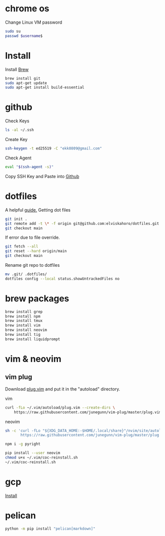 # chrome os
Change Linux VM password
```sh
sudo su
passwd $username$
```

# Install
Install [Brew](https://brew.sh/) 
```sh
brew install git
sudo apt-get update
sudo apt-get install build-essential
```

# github
Check Keys
```sh
ls -al ~/.ssh
```

Create Key
```sh
ssh-keygen -t ed25519 -C "ekk0809@gmail.com"
```

Check Agent
```sh
eval "$(ssh-agent -s)"
```

Copy SSH Key and Paste into [Github](https://github.com/settings/keys)

# dotfiles
A helpful [guide.](https://www.ackama.com/blog/posts/the-best-way-to-store-your-dotfiles-a-bare-git-repository-explained)
Getting dot files
```sh
git init .
git remote add -t \* -f origin git@github.com:elviskahoro/dotfiles.git
git checkout main
```

If error due to file override.
```sh
git fetch --all
git reset --hard origin/main
git checkout main
```

Rename git repo to dotfiles
```sh
mv .git/ .dotfiles/
dotfiles config --local status.showUntrackedFiles no
```

# brew packages
```sh
brew install grep
brew install npm
brew install tmux
brew install vim
brew install neovim
brew install tig
brew install liquidprompt
```

# vim & neovim
## vim plug
Download [plug.vim](https://raw.githubusercontent.com/junegunn/vim-plug/master/plug.vim) and put it in the "autoload" directory.

vim
```sh
curl -fLo ~/.vim/autoload/plug.vim --create-dirs \
    https://raw.githubusercontent.com/junegunn/vim-plug/master/plug.vim
```
neovim
```sh
sh -c 'curl -fLo "${XDG_DATA_HOME:-$HOME/.local/share}"/nvim/site/autoload/plug.vim --create-dirs \
       https://raw.githubusercontent.com/junegunn/vim-plug/master/plug.vim'
```
```sh
npm i -g pyright
```

```sh
pip install --user neovim
chmod u+x ~/.vim/coc-reinstall.sh
~/.vim/coc-reinstall.sh
```

# gcp
[Install](https://cloud.google.com/sdk/docs/install#deb)

# pelican
```sh
python -m pip install "pelican[markdown]"
```
